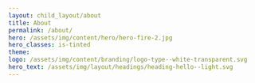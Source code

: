 ```yaml
---
layout: child_layout/about
title: About
permalink: /about/
hero: /assets/img/content/hero/hero-fire-2.jpg
hero_classes: is-tinted
theme:
logo: /assets/img/content/branding/logo-type--white-transparent.svg
hero_text: /assets/img/layout/headings/heading-hello--light.svg
---
```


